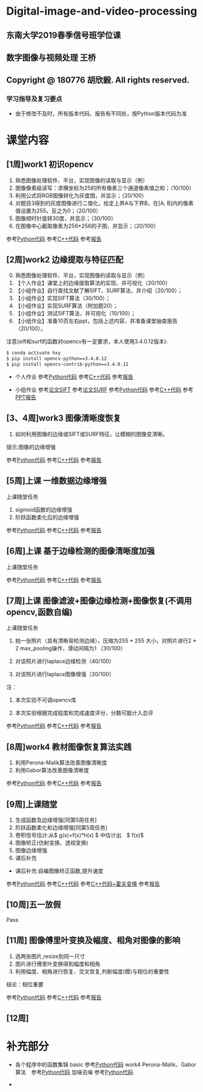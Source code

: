# Digital-image-and-video-processing
## 东南大学2019春季信号班学位课 
## 数字图像与视频处理 王桥
## Copyright @ 180776 胡欣毅.  All rights reserved. 

### 学习指导及复习要点
- 由于修改不及时，所有版本代码、报告有不同处，按Python版本代码为准

# 课堂内容
## [1周]work1 初识opencv
1. 熟悉图像处理软件、平台，实现图像的读取与显示（例）
2. 图像像素级读写：求横坐标为25的所有像素三个通道像素值之和；（10/100）
3. 利用公式将RGB图像转化为灰度图，并显示；（20/100）
4. 对题目3得到的灰度图像进行二值化，给定上界A与下界B，在[A, B]内的像素值设置为255，反之为0；（20/100）
5. 图像顺时针旋转30度，并显示；（30/100）
6. 在图像中心截取像素为256*256的子图，并显示；（20/100）

参考[Python代码](/work1/Python/Task1.ipynb)
参考[C++代码](/work1/c++/hxy.cpp)
参考[报告](/work1/Task1.pdf)




## [2周]work2 边缘提取与特征匹配
0. 熟悉图像处理软件、平台，实现图像的读取与显示（例）
1. 【个人作业】课堂上的边缘提取算法的实现、并可视化（20/100）
2. 【小组作业】自行查找文献了解SIFT、SURF算法，并介绍（20/100）；
3. 【小组作业】实现SIFT算法（30/100）；
4. 【小组作业】实现SURF算法（附加题20）；
5. 【小组作业】测试SIFT算法，并可视化（10/100）；
6. 【小组作业】准备10页左右ppt，包括上述内容，并准备课堂抽查报告（20/100）。


注意(sift和surf的函数对opencv有一定要求，本人使用3.4.0.12版本):
```bash
$ conda activate hxy
$ pip install opencv-python==3.4.0.12 
$ pip install opencv-contrib-python==3.4.0.12
```
* 个人作业
参考[Python代码](/work2/Python/Task2.ipynb)
参考[C++代码](/work2/c++/hxy.cpp)
参考[报告](/work2/Task2.pdf)


* 小组作业
参考[论文SIFT](/work2/SIFT.pdf)
参考[论文SURF](/work2/SURF.pdf)
参考[Python代码](/work2/team_work/sift.py)
参考[C++代码](/work2/team_work/c++/team1.cpp)
参考[PPT报告](/work2/team_work/ppt_sift_surf/zh.pdf)



## [3、4周]work3 图像清晰度恢复
1. 如何利用图像的边缘或SIFT或SURF特征，让模糊的图像变清晰。

提示:图像的边缘增强

参考[Python代码](/work3/Python/Task3.ipynb)
参考[C++代码](/work3/c++/hxy.cpp)
参考[报告](/work3/Task3.pdf)



## [5周]上课 一维数据边缘增强
上课随堂任务
1. sigmoid函数的边缘增强
2. 阶跃函数柔化后的边缘增强


参考[Python代码](/5周上课/class_task.ipynb)
参考[C++代码](/5周上课/c++/hxy.cpp)
参考[报告](/5周上课/class_task.pdf)


## [6周]上课 基于边缘检测的图像清晰度加强
上课随堂任务


参考[Python代码](/6周上课/class_task.ipynb)
参考[C++代码](/6周上课/c++/hxy.cpp)
参考[报告](/6周上课/class_task.pdf)


## [7周]上课 图像滤波+图像边缘检测+图像恢复(不调用opencv,函数自编)
上课随堂任务

1. 拍一张照片（具有清晰易检测边缘），压缩为255 * 255 大小。对照片进行2 * 2 max_pooling操作，滑动间隔为1 （30/100）

2. 对该照片进行laplace边缘检测（40/100）

3. 对该照片进行laplace图像增强（30/100）

注：
1. 本次实验不可调opencv库

2. 本次实验根据完成程度和完成速度评分，分数可能计入总评

参考[Python代码](/7周上课/class_task.ipynb)
参考[C++代码](/7周上课/c++/hxy.cpp)
参考[报告](/7周上课/class_task.pdf)


## [8周]work4 教材图像恢复算法实践

1. 利用Perona-Malik算法改善图像清晰度
2. 利用Gabor算法改善图像清晰度

参考[Python代码](/work4/Task4.ipynb)
参考[C++代码](/work4/c++/hxy.cpp)
参考[报告](/work4/Task4.pdf)

## [9周]上课随堂

1. 生成函数及边缘增强[同第5周任务]
2. 阶跃函数柔化和边缘增强[同第5周任务]
3. 卷积信号估计:从$ g(x)=f(x)*h(x) $ 中估计出　$ f(x)$
4. 图像矫正(仿射变换、透视变换)
5. 图像边缘增强
6. 课后补充
* 课后补充:自编图像矫正函数,提升速度

参考[Python代码](/9周上课/Python/class_task.ipynb)
参考[C++代码](/9周上课/c++/hxy.cpp)
参考[C++代码+霍夫变换](/9周上课/c++/wrap_hough.cpp)
参考[报告](/9周上课/class_task.pdf)

## [10周]五一放假
Pass


## [11周] 图像傅里叶变换及幅度、相角对图像的影响
1. 选两张图片,resize到同一尺寸
2. 图片进行傅里叶变换得到幅度和相角
3. 利用幅度、相角进行恢复、交叉恢复,判断幅度(模)与相位的重要性

结论：相位重要

参考[Python代码](/11周上课/Python/class_task.ipynb)
参考[C++代码](/11周上课/c++/hxy.cpp)
参考[报告](/11周上课/class_task.pdf)

## [12周] 







# 补充部分

* 各个程序中的函数集锦
basic 参考[Python代码](/my_definition/basic.py)
work4 Perona-Malik、Gabor算法　参考[Python代码](/my_definition/PM_gabor.py)
加噪去噪 参考[Python代码](/my_definition/noise_denoise.py)


* 

